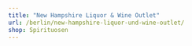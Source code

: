 ```yaml
---
title: "New Hampshire Liquor & Wine Outlet"
url: /berlin/new-hampshire-liquor-und-wine-outlet/
shop: Spirituosen
---
```


